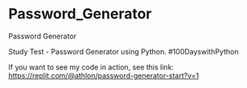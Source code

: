 # Password_Generator
Password Generator

Study Test - Password Generator using Python. #100DayswithPython

If you want to see my code in action, see this link: https://replit.com/@athlon/password-generator-start?v=1
